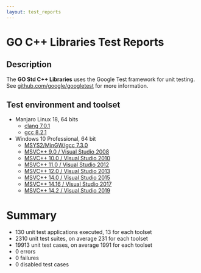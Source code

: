 ```yaml
---
layout: test_reports
---
```


# GO C++ Libraries Test Reports

## Description

The **GO Std C++ Libraries** uses the Google Test framework for unit testing.
See [github.com/google/googletest](https://github.com/google/googletest) for
more information.

## Test environment and toolset

* Manjaro Linux 18, 64 bits
  * [clang 7.0.1](./linux_clang/unit_tests.html)
  * [gcc 8.2.1](./linux_gcc/unit_tests.html)
* Windows 10 Professional, 64 bit
  * [MSYS2/MinGW/gcc 7.3.0](./windows_gcc/unit_tests.html)
  * [MSVC++ 9.0 / Visual Studio 2008](./windows_msvc90/unit_tests.html)
  * [MSVC++ 10.0 / Visual Studio 2010](./windows_msvc100/unit_tests.html)
  * [MSVC++ 11.0 / Visual Studio 2012](./windows_msvc110/unit_tests.html)
  * [MSVC++ 12.0 / Visual Studio 2013](./windows_msvc120/unit_tests.html)
  * [MSVC++ 14.0 / Visual Studio 2015](./windows_msvc140/unit_tests.html)
  * [MSVC++ 14.16 / Visual Studio 2017](./windows_msvc141/unit_tests.html)
  * [MSVC++ 14.2 / Visual Studio 2019](./windows_msvc142/unit_tests.html)

# Summary

* 130 unit test applications executed, 13 for each toolset
* 2310 unit test suites, on average 231 for each toolset
* 19913 unit test cases, on average 1991 for each toolset
* 0 errors
* 0 failures
* 0 disabled test cases
